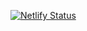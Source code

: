 
[![Netlify Status](https://api.netlify.com/api/v1/badges/7fb25dba-911f-4d9c-acc3-9c5900baf82e/deploy-status)](https://app.netlify.com/sites/data-science-tidymodels/deploys)
